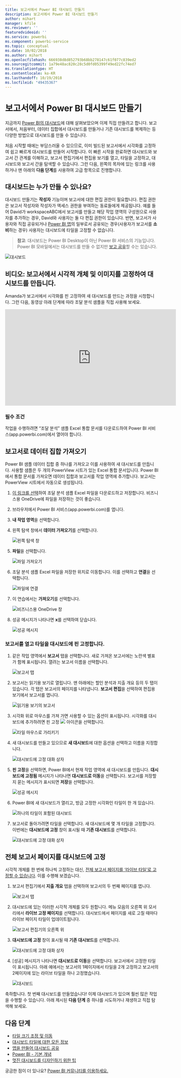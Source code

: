 ```yaml
---
title: 보고서에서 Power BI 대시보드 만들기
description: 보고서에서 Power BI 대시보드 만들기
author: mihart
manager: kfile
ms.reviewer: ''
featuredvideoid: ''
ms.service: powerbi
ms.component: powerbi-service
ms.topic: conceptual
ms.date: 10/02/2018
ms.author: mihart
ms.openlocfilehash: 666938d8d852793b68bb278147c61f077c839ed2
ms.sourcegitcommit: 1a79e48ac820c28c5d0fd05399f49ed22fc74ed7
ms.translationtype: HT
ms.contentlocale: ko-KR
ms.lasthandoff: 10/19/2018
ms.locfileid: "49435367"
---
```

# <a name="create-a-power-bi-dashboard-from-a-report"></a>보고서에서 Power BI 대시보드 만들기
지금까지 [Power BI의 대시보드](service-dashboards.md)에 대해 살펴보았으며 이제 직접 만들려고 합니다. 보고서에서, 처음부터, 데이터 집합에서 대시보드를 만들거나 기존 대시보드를 복제하는 등 다양한 방법으로 대시보드를 만들 수 있습니다.  

처음 시작할 때에는 부담스러울 수 있으므로, 이미 빌드된 보고서에서 시각화를 고정하여 쉽고 빠르게 대시보드를 만들어 시작합니다. 이 빠른 시작을 완료하면 대시보드와 보고서 간 관계를 이해하고, 보고서 편집기에서 편집용 보기를 열고, 타일을 고정하고, 대시보드와 보고서 간을 탐색할 수 있습니다. 그런 다음, 왼쪽의 목차에 있는 링크를 사용하거나 맨 아래의 **다음 단계**를 사용하여 고급 항목으로 진행합니다.

## <a name="who-can-create-a-dashboard"></a>대시보드는 누가 만들 수 있나요?
대시보드 만들기는 **작성자** 기능이며 보고서에 대한 편집 권한이 필요합니다. 편집 권한은 보고서 작성자와 작성자가 액세스 권한을 부여하는 동료들에게 제공됩니다. 예를 들어 David가 workspaceABC에서 보고서를 만들고 해당 작업 영역의 구성원으로 사용자를 추가하는 경우, David와 사용자는 둘 다 편집 권한이 있습니다. 반면, 보고서가 사용자와 직접 공유되거나 [Power BI 앱](service-create-distribute-apps.md)의 일부로서 공유되는 경우(사용자가 보고서를 **소비**하는 경우) 사용자는 대시보드에 타일을 고정할 수 없습니다.

> **참고**: 대시보드는 Power BI Desktop이 아닌 Power BI 서비스의 기능입니다. Power BI 모바일에서는 대시보드를 만들 수 없지만 [보고 공유](consumer/mobile/mobile-apps-view-dashboard.md)할 수는 있습니다.
>
> 

![대시보드](media/service-dashboard-create/power-bi-completed-dashboard-small.png)

## <a name="video-create-a-dashboard-by-pinning-visuals-and-images-from-a-report"></a>비디오: 보고서에서 시각적 개체 및 이미지를 고정하여 대시보드를 만듭니다.
Amanda가 보고서에서 시각화를 핀 고정하여 새 대시보드를 만드는 과정을 시청합니다. 그런 다음, 동영상 아래 단계에 따라 조달 분석 샘플을 직접 사용해 보세요.

<iframe width="560" height="315" src="https://www.youtube.com/embed/lJKgWnvl6bQ" frameborder="0" allowfullscreen></iframe>

### <a name="prerequisites"></a>필수 조건
작업을 수행하려면 “조달 분석” 샘플 Excel 통합 문서를 다운로드하여 Power BI 서비스(app.powerbi.com)에서 열어야 합니다.

## <a name="import-a-dataset-with-a-report"></a>보고서로 데이터 집합 가져오기
Power BI 샘플 데이터 집합 중 하나를 가져오고 이를 사용하여 새 대시보드를 만듭니다. 사용할 샘플은 두 개의 PowerView 시트가 있는 Excel 통합 문서입니다. Power BI에서 통합 문서를 가져오면 데이터 집합과 보고서를 작업 영역에 추가합니다.  보고서는 PowerView 시트에서 자동으로 생성됩니다.

1. [이 링크를 선택](http://go.microsoft.com/fwlink/?LinkId=529784)하여 조달 분석 샘플 Excel 파일을 다운로드하고 저장합니다. 비즈니스용 OneDrive에 파일을 저장하는 것이 좋습니다.
2. 브라우저에서 Power BI 서비스(app.powerbi.com)를 엽니다.
3. **내 작업 영역**을 선택합니다.
4. 왼쪽 탐색 창에서 **데이터 가져오기**를 선택합니다.

    ![왼쪽 탐색 창](media/service-dashboard-create/power-bi-get-data3.png)
5. **파일**을 선택합니다.

   ![파일 가져오기](media/service-dashboard-create/power-bi-select-files.png)
6. 조달 분석 샘플 Excel 파일을 저장한 위치로 이동합니다. 이를 선택하고 **연결**을 선택합니다.

   ![파일에 연결](media/service-dashboard-create/power-bi-connectnew.png)
7. 이 연습에서는 **가져오기**를 선택합니다.

    ![비즈니스용 OneDrive 창](media/service-dashboard-create/power-bi-import.png)
8. 성공 메시지가 나타나면 **x**를 선택하여 닫습니다.

   ![성공 메시지](media/service-dashboard-create/power-bi-view-datasetnew.png)

### <a name="open-the-report-and-pin-some-tiles-to-a-dashboard"></a>보고서를 열고 타일을 대시보드에 핀 고정합니다.
1. 같은 작업 영역에서 **보고서** 탭을 선택합니다. 새로 가져온 보고서에는 노란색 별표가 함께 표시됩니다. 열려는 보고서 이름을 선택합니다.

    ![보고서 탭](media/service-dashboard-create/power-bi-reports.png)
2. 보고서는 읽기용 보기로 열립니다. 맨 아래에는 할인 분석과 지출 개요 등의 두 탭이 있습니다. 각 탭은 보고서의 페이지를 나타냅니다.
    **보고서 편집**을 선택하여 편집용 보기에서 보고서를 엽니다.

    ![읽기용 보기의 보고서](media/service-dashboard-create/power-bi-reading-view.png)
3. 시각화 위로 마우스를 가져 가면 사용할 수 있는 옵션이 표시됩니다. 시각화를 대시보드에 추가하려면 핀 고정 ![](media/service-dashboard-create/power-bi-pin-icon.png) 아이콘을 선택합니다.

    ![타일 마우스로 가리키기](media/service-dashboard-create/power-bi-hover.png)
4. 새 대시보드를 만들고 있으므로 **새 대시보드**에 대한 옵션을 선택하고 이름을 지정합니다.

   ![대시보드에 고정 대화 상자](media/service-dashboard-create/power-bi-pin-tile.png)
5. **핀 고정**을 선택하면, Power BI에서 현재 작업 영역에 새 대시보드를 만듭니다. **대시보드에 고정됨** 메시지가 나타나면 **대시보드로 이동**을 선택합니다. 보고서를 저장할지 묻는 메시지가 표시되면 **저장**을 선택합니다.

     ![성공 메시지](media/service-dashboard-create/power-bi-pin-success.png)
6. Power BI에 새 대시보드가 열리고, 방금 고정한 시각화인 타일이 한 개 있습니다.

   ![하나의 타일이 포함된 대시보드](media/service-dashboard-create/power-bi-pinned.png)
7. 보고서로 돌아가려면 타일을 선택합니다. 새 대시보드에 몇 개 타일을 고정합니다. 이번에는 **대시보드에 고정** 창이 표시될 때 **기존 대시보드**를 선택합니다.  

   ![대시보드에 고정 대화 상자](media/service-dashboard-create/power-bi-existing-dashboard.png)

## <a name="pin-an-entire-report-page-to-the-dashboard"></a>전체 보고서 페이지를 대시보드에 고정
시각적 개체를 한 번에 하나씩 고정하는 대신, [전체 보고서 페이지를 ‘라이브 타일’로 고정할 수 있습니다](service-dashboard-pin-live-tile-from-report.md). 이를 수행해 보겠습니다.

1. 보고서 편집기에서 **지출 개요** 탭을 선택하여 보고서의 두 번째 페이지를 엽니다.

   ![보고서 탭](media/service-dashboard-create/power-bi-page-tab.png)

2. 대시보드에 있는 이러한 시각적 개체를 모두 원합니다.  메뉴 모음의 오른쪽 위 모서리에서 **라이브 고정 페이지**를 선택합니다. 대시보드에서 페이지를 새로 고칠 때마다 라이브 페이지 타일이 업데이트됩니다.

   ![보고서 편집기의 오른쪽 위](media/service-dashboard-create/power-bi-pin-live.png)

3. **대시보드에 고정** 창이 표시될 때 **기존 대시보드**를 선택합니다.

   ![대시보드에 고정 대화 상자](media/service-dashboard-create/power-bi-pin-live2.png)

4. [성공] 메시지가 나타나면 **대시보드로 이동**을 선택합니다. 보고서에서 고정한 타일이 표시됩니다. 아래 예에서는 보고서의 1페이지에서 타일을 2개 고정하고 보고서의 2페이지에 있는 라이브 타일을 하나 고정했습니다.

   ![대시보드](media/service-dashboard-create/power-bi-dashboard.png)

축하합니다. 첫 번째 대시보드를 만들었습니다! 이제 대시보드가 있으며 훨씬 많은 작업을 수행할 수 있습니다.  아래 제시된 **다음 단계** 중 하나를 시도하거나 재생하고 직접 탐색해 보세요.   

## <a name="next-steps"></a>다음 단계
* [타일 크기 조정 및 이동](service-dashboard-edit-tile.md)
* [대시보드 타일에 대한 모든 정보](service-dashboard-tiles.md)
* [앱을 만들어 대시보드 공유](service-create-workspaces.md)
* [Power BI - 기본 개념](service-basic-concepts.md)
* [멋진 대시보드를 디자인하기 위한 팁](service-dashboards-design-tips.md)

궁금한 점이 더 있나요? [Power BI 커뮤니티를 이용하세요.](http://community.powerbi.com/)
